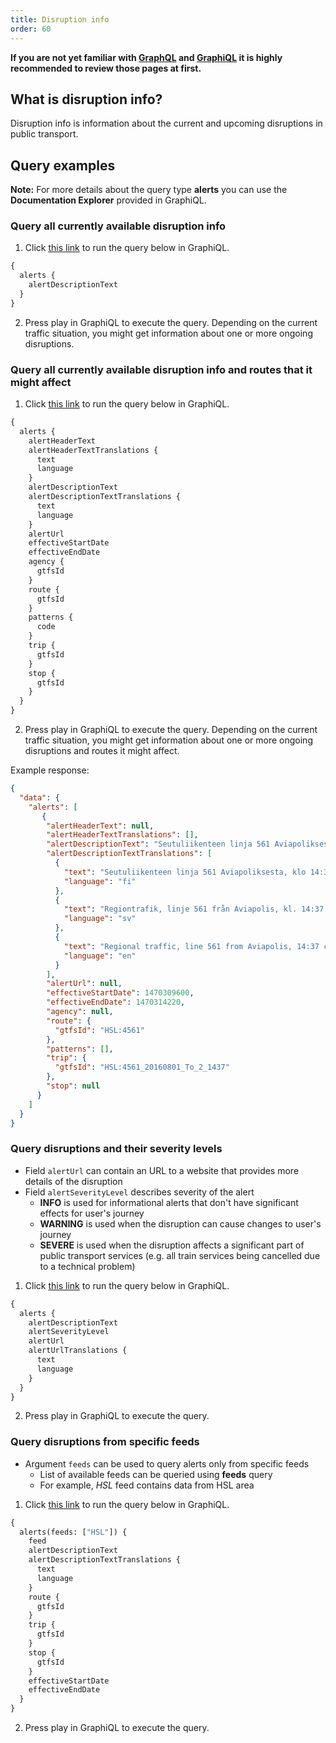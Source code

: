 ```yaml
---
title: Disruption info
order: 60
---
```


**If you are not yet familiar with [GraphQL](../0-graphql) and [GraphiQL](../1-graphiql) it is highly recommended to review those pages at first.**

## What is disruption info?

Disruption info is information about the current and upcoming disruptions in public transport.

## Query examples

**Note:** For more details about the query type **alerts** you can use the **Documentation Explorer** provided in GraphiQL.

### Query all currently available disruption info

1. Click [this link](https://api.digitransit.fi/graphiql/hsl?query=%7B%0A%20%20alerts%20%7B%0A%20%20%20%20alertDescriptionText%0A%20%20%7D%0A%7D) to run the query below in GraphiQL.

```graphql
{
  alerts {
    alertDescriptionText
  }
}
```

2. Press play in GraphiQL to execute the query. Depending on the current traffic situation, you might get information about one or more ongoing disruptions.

### Query all currently available disruption info and routes that it might affect

1. Click [this link](https://api.digitransit.fi/graphiql/hsl?query=%7B%0A%20%20alerts%20%7B%0A%20%20%20%20alertHeaderText%0A%20%20%20%20alertHeaderTextTranslations%20%7B%0A%20%20%20%20%20%20text%0A%20%20%20%20%20%20language%0A%20%20%20%20%7D%0A%20%20%20%20alertDescriptionText%0A%20%20%20%20alertDescriptionTextTranslations%20%7B%0A%20%20%20%20%20%20text%0A%20%20%20%20%20%20language%0A%20%20%20%20%7D%0A%20%20%20%20alertUrl%0A%20%20%20%20effectiveStartDate%0A%20%20%20%20effectiveEndDate%0A%20%20%20%20agency%20%7B%0A%20%20%20%20%20%20gtfsId%0A%20%20%20%20%7D%0A%20%20%20%20route%20%7B%0A%20%20%20%20%20%20gtfsId%0A%20%20%20%20%7D%0A%20%20%20%20patterns%20%7B%0A%20%20%20%20%20%20code%0A%20%20%20%20%7D%0A%20%20%20%20trip%20%7B%0A%20%20%20%20%20%20gtfsId%0A%20%20%20%20%7D%0A%20%20%20%20stop%20%7B%0A%20%20%20%20%20%20gtfsId%0A%20%20%20%20%7D%0A%20%20%7D%0A%7D) to run the query below in GraphiQL.

```graphql
{
  alerts {
    alertHeaderText
    alertHeaderTextTranslations {
      text
      language
    }
    alertDescriptionText
    alertDescriptionTextTranslations {
      text
      language
    }
    alertUrl
    effectiveStartDate
    effectiveEndDate
    agency {
      gtfsId
    }
    route {
      gtfsId
    }
    patterns {
      code
    }
    trip {
      gtfsId
    }
    stop {
      gtfsId
    }
  }
}
```

2. Press play in GraphiQL to execute the query. Depending on the current traffic situation, you might get information about one or more ongoing disruptions and routes it might affect.

Example response:
```json
{
  "data": {
    "alerts": [
       {
        "alertHeaderText": null,
        "alertHeaderTextTranslations": [],
        "alertDescriptionText": "Seutuliikenteen linja 561 Aviapoliksesta, klo 14:37 peruttu. Syy: tekninen vika.",
        "alertDescriptionTextTranslations": [
          {
            "text": "Seutuliikenteen linja 561 Aviapoliksesta, klo 14:37 peruttu. Syy: tekninen vika.",
            "language": "fi"
          },
          {
            "text": "Regiontrafik, linje 561 från Aviapolis, kl. 14:37 inställd. Orsak: tekniska problem.",
            "language": "sv"
          },
          {
            "text": "Regional traffic, line 561 from Aviapolis, 14:37 cancelled. Cause: technical problems.",
            "language": "en"
          }
        ],
        "alertUrl": null,
        "effectiveStartDate": 1470309600,
        "effectiveEndDate": 1470314220,
        "agency": null,
        "route": {
          "gtfsId": "HSL:4561"
        },
        "patterns": [],
        "trip": {
          "gtfsId": "HSL:4561_20160801_To_2_1437"
        },
        "stop": null
      }
    ]
  }
}
```

### Query disruptions and their severity levels

* Field `alertUrl` can contain an URL to a website that provides more details of the disruption
* Field `alertSeverityLevel` describes severity of the alert
  * **INFO** is used for informational alerts that don't have significant effects for user's journey
  * **WARNING** is used when the disruption can cause changes to user's journey
  * **SEVERE** is used when the disruption affects a significant part of public transport services (e.g. all train services being cancelled due to a technical problem)  
  

1. Click [this link](https://api.digitransit.fi/graphiql/hsl?query={%0A%09alerts%20{%0A%20%20%20%20alertDescriptionText%0A%20%20%20%20alertSeverityLevel%0A%20%20%20%20alertUrl%0A%20%20%20%20alertUrlTranslations%20{%0A%20%20%20%20%20%20text%0A%20%20%20%20%20%20language%0A%20%20%20%20}%0A%20%20}%0A}) to run the query below in GraphiQL.

```graphql
{
  alerts {
    alertDescriptionText
    alertSeverityLevel
    alertUrl
    alertUrlTranslations {
      text
      language
    }
  }
}
```

2. Press play in GraphiQL to execute the query.

### Query disruptions from specific feeds

* Argument `feeds` can be used to query alerts only from specific feeds
  * List of available feeds can be queried using **feeds** query
  * For example, *HSL* feed contains data from HSL area  


1. Click [this link](https://api.digitransit.fi/graphiql/finland?query=%7B%0A%09alerts(feeds%3A%20%5B%22HSL%22%5D)%20%7B%0A%20%20%20%20feed%0A%20%20%20%20alertDescriptionText%0A%20%20%20%20alertDescriptionTextTranslations%20%7B%0A%20%20%20%20%20%20text%0A%20%20%20%20%20%20language%0A%20%20%20%20%7D%0A%20%20%20%20route%20%7B%0A%20%20%20%20%20%20gtfsId%0A%20%20%20%20%7D%0A%20%20%20%20trip%20%7B%0A%20%20%20%20%20%20gtfsId%0A%20%20%20%20%7D%0A%20%20%20%20stop%20%7B%0A%20%20%20%20%20%20gtfsId%0A%20%20%20%20%7D%0A%20%20%20%20effectiveStartDate%0A%20%20%20%20effectiveEndDate%0A%20%20%7D%0A%7D) to run the query below in GraphiQL.

```graphql
{
  alerts(feeds: ["HSL"]) {
    feed
    alertDescriptionText
    alertDescriptionTextTranslations {
      text
      language
    }
    route {
      gtfsId
    }
    trip {
      gtfsId
    }
    stop {
      gtfsId
    }
    effectiveStartDate
    effectiveEndDate
  }
}
```

2. Press play in GraphiQL to execute the query.
